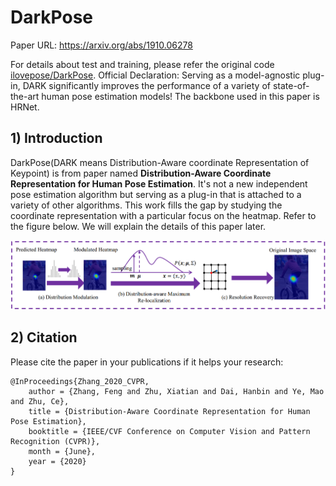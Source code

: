 # DarkPose

Paper URL: https://arxiv.org/abs/1910.06278

For details about test and training, please refer the original code [ilovepose/DarkPose](https://github.com/ilovepose/DarkPose). Official Declaration: Serving as a model-agnostic plug-in, DARK significantly improves the performance of a variety of state-of-the-art human pose estimation models! The backbone used in this paper is HRNet.

## 1) Introduction
DarkPose(DARK means Distribution-Aware coordinate Representation of Keypoint) is from paper named **Distribution-Aware Coordinate Representation for Human Pose Estimation**. It's not a new independent pose estimation algorithm but serving as a plug-in that is attached to a variety of other algorithms. This work fills the gap by studying the coordinate representation with a particular focus on the heatmap. Refer to the figure below. We will explain the details of this paper later.

![img1](./materials/DARKPose.png)


## 2) Citation
Please cite the paper in your publications if it helps your research:
```
@InProceedings{Zhang_2020_CVPR,
    author = {Zhang, Feng and Zhu, Xiatian and Dai, Hanbin and Ye, Mao and Zhu, Ce},
    title = {Distribution-Aware Coordinate Representation for Human Pose Estimation},
    booktitle = {IEEE/CVF Conference on Computer Vision and Pattern Recognition (CVPR)},
    month = {June},
    year = {2020}
}
```
